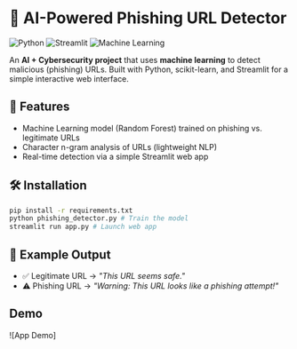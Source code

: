 # 🔐 AI-Powered Phishing URL Detector
![Python](https://img.shields.io/badge/Python-3.11-blue) 
![Streamlit](https://img.shields.io/badge/Streamlit-Enabled-brightgreen)
![Machine Learning](https://img.shields.io/badge/AI-ML--Security-orange)


An **AI + Cybersecurity project** that uses **machine learning** to detect malicious (phishing) URLs. Built with Python, scikit-learn, and Streamlit for a simple interactive web interface.


## 🚀 Features
- Machine Learning model (Random Forest) trained on phishing vs. legitimate URLs
- Character n-gram analysis of URLs (lightweight NLP)
- Real-time detection via a simple Streamlit web app


## 🛠️ Installation
```bash
pip install -r requirements.txt
python phishing_detector.py # Train the model
streamlit run app.py # Launch web app
```


## 🎯 Example Output
- ✅ Legitimate URL → *"This URL seems safe."*
- ⚠️ Phishing URL → *"Warning: This URL looks like a phishing attempt!"*

## Demo
![App Demo] 



